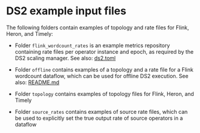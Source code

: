 # DS2 example input files 

The following folders contain examples of topology and rate files for Flink, Heron, and Timely:

* Folder `flink_wordcount_rates` is an example metrics repository containing rate files per operator instance and epoch, as required by the DS2 scaling manager. See also: [ds2.toml](https://github.com/strymon-system/ds2/blob/master/controller/config/ds2.toml)

* Folder `offline` contains examples of a topology and a rate file for a Flink wordcount dataflow, which can be used for offline DS2 execution. See also: [README.md](https://github.com/strymon-system/ds2/blob/master/README.md)

* Folder `topology` contains examples of topology files for Flink, Heron, and Timely

* Folder `source_rates` contains examples of source rate files, which can be used to explicitly set the true output rate of source operators in a dataflow
